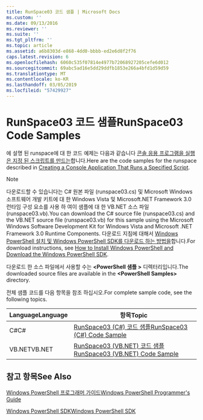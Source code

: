 ```yaml
---
title: RunSpace03 코드 샘플 | Microsoft Docs
ms.custom: ''
ms.date: 09/13/2016
ms.reviewer: ''
ms.suite: ''
ms.tgt_pltfrm: ''
ms.topic: article
ms.assetid: a6b8303d-e868-4dd0-bbbb-ed2e6d8f2f76
caps.latest.revision: 6
ms.openlocfilehash: 6060c535f07814e4977b72068927205cefe6d012
ms.sourcegitcommit: 69abc5ad16e5dd29ddfb1853e266a4bfd1d59d59
ms.translationtype: MT
ms.contentlocale: ko-KR
ms.lasthandoff: 03/05/2019
ms.locfileid: "57429927"
---
```

# <a name="runspace03-code-samples"></a><span data-ttu-id="7905c-102">RunSpace03 코드 샘플</span><span class="sxs-lookup"><span data-stu-id="7905c-102">RunSpace03 Code Samples</span></span>

<span data-ttu-id="7905c-103">에 설명 된 runspace에 대 한 코드 예제는 다음과 같습니다 [콘솔 응용 프로그램을 실행은 지정 된 스크립트를 만드는](http://msdn.microsoft.com/en-us/a93e6006-36db-4bcc-b9da-c5bebf4ffd68)합니다.</span><span class="sxs-lookup"><span data-stu-id="7905c-103">Here are the code samples for the runspace described in [Creating a Console Application That Runs a Specified Script](http://msdn.microsoft.com/en-us/a93e6006-36db-4bcc-b9da-c5bebf4ffd68).</span></span>

> [!NOTE]
> <span data-ttu-id="7905c-104">다운로드할 수 있습니다는 C# 원본 파일 (runspace03.cs) 및 Microsoft Windows 소프트웨어 개발 키트에 대 한 Windows Vista 및 Microsoft.NET Framework 3.0 런타임 구성 요소를 사용 하 여이 샘플에 대 한 VB.NET 소스 파일 (runspace03.vb).</span><span class="sxs-lookup"><span data-stu-id="7905c-104">You can download the C# source file (runspace03.cs) and the VB.NET source file (runspace03.vb) for this sample using the Microsoft Windows Software Development Kit for Windows Vista and Microsoft .NET Framework 3.0 Runtime Components.</span></span> <span data-ttu-id="7905c-105">다운로드 지침에 대해서 [Windows PowerShell 설치 및 Windows PowerShell SDK를 다운로드 하는 방법을](/powershell/developer/installing-the-windows-powershell-sdk)합니다.</span><span class="sxs-lookup"><span data-stu-id="7905c-105">For download instructions, see [How to Install Windows PowerShell and Download the Windows PowerShell SDK](/powershell/developer/installing-the-windows-powershell-sdk).</span></span>
>
> <span data-ttu-id="7905c-106">다운로드 한 소스 파일에서 사용할 수는  **\<PowerShell 샘플 >** 디렉터리입니다.</span><span class="sxs-lookup"><span data-stu-id="7905c-106">The downloaded source files are available in the **\<PowerShell Samples>** directory.</span></span>

<span data-ttu-id="7905c-107">전체 샘플 코드를 다음 항목을 참조 하십시오.</span><span class="sxs-lookup"><span data-stu-id="7905c-107">For complete sample code, see the following topics.</span></span>

|<span data-ttu-id="7905c-108">Language</span><span class="sxs-lookup"><span data-stu-id="7905c-108">Language</span></span>|<span data-ttu-id="7905c-109">항목</span><span class="sxs-lookup"><span data-stu-id="7905c-109">Topic</span></span>|
|--------------|-----------|
|<span data-ttu-id="7905c-110">C#</span><span class="sxs-lookup"><span data-stu-id="7905c-110">C#</span></span>|[<span data-ttu-id="7905c-111">RunSpace03 (C#) 코드 샘플</span><span class="sxs-lookup"><span data-stu-id="7905c-111">RunSpace03 (C#) Code Sample</span></span>](./runspace03-csharp-code-sample.md)|
|<span data-ttu-id="7905c-112">VB.NET</span><span class="sxs-lookup"><span data-stu-id="7905c-112">VB.NET</span></span>|[<span data-ttu-id="7905c-113">RunSpace03 (VB.NET) 코드 샘플</span><span class="sxs-lookup"><span data-stu-id="7905c-113">RunSpace03 (VB.NET) Code Sample</span></span>](./runspace03-vb-net-code-sample.md)|

## <a name="see-also"></a><span data-ttu-id="7905c-114">참고 항목</span><span class="sxs-lookup"><span data-stu-id="7905c-114">See Also</span></span>

[<span data-ttu-id="7905c-115">Windows PowerShell 프로그래머 가이드</span><span class="sxs-lookup"><span data-stu-id="7905c-115">Windows PowerShell Programmer's Guide</span></span>](./windows-powershell-programmer-s-guide.md)

[<span data-ttu-id="7905c-116">Windows PowerShell SDK</span><span class="sxs-lookup"><span data-stu-id="7905c-116">Windows PowerShell SDK</span></span>](../windows-powershell-reference.md)